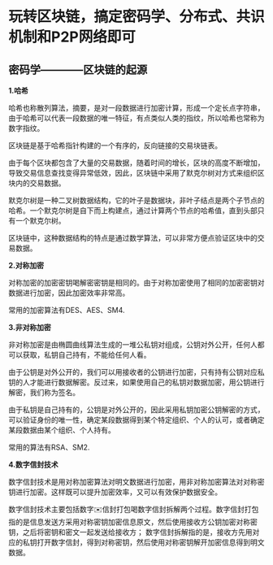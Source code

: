 # 玩转区块链，搞定密码学、分布式、共识机制和P2P网络即可

## 密码学————区块链的起源

**1.哈希**

哈希也称散列算法，摘要，是对一段数据进行加密计算，形成一个定长点字符串，由于哈希可以代表一段数据的唯一特征，有点类似人类的指纹，所以哈希也常称为数字指纹。

区块链是基于哈希指针构建的一个有序的，反向链接的交易块链表。

由于每个区块都包含了大量的交易数据，随着时间的增长，区块的高度不断增加，导致交易信息查找变得异常低效，因此，区块链中采用了默克尔树对方式来组织区块内的交易数据。

默克尔树是一种二叉树数据结构，它的叶子是数据块，非叶子结点是两个子节点的哈希。一个默克尔树是自下而上构建点，通过计算两个节点的哈希值，直到头部只有一个默克尔树。

区块链中，这种数据结构的特点是通过数学算法，可以非常方便点验证区块中的交易数据。

**2.对称加密**

对称加密的加密密钥喝解密密钥是相同的。由于对称加密使用了相同的加密密钥对数据进行加密，因此加密效率非常高。

常用的加密算法有DES、AES、SM4.

**3.非对称加密**

非对称加密是由椭圆曲线算法生成的一堆公私钥对组成，公钥对外公开，任何人都可以获取，私钥自己持有，不能给任何人看。

由于公钥是对外公开的，我们可以用接收者的公钥进行加密，只有持有公钥对应私钥的人才能进行数据解密。反过来，如果使用自己的私钥对数据加密，用公钥进行解密，我们称为签名。

由于私钥是自己持有的，公钥是对外公开的，因此采用私钥加密公钥解密的方式，可以验证身份的唯一性，确定某段数据得到某个特定组织、个人的认可，或者确定某段数据由某个组织、个人持有。

常用的算法有RSA、SM2.

**4.数字信封技术**

数字信封技术是用对称加密算法对明文数据进行加密，用非对称加密算法对对称密钥进行加密。这样既可以提升加密效率，又可以有效保护数据安全。

数字信封技术主要包括数字✉️信封打包喝数字信封拆解两个过程。数字信封打包指的是信息发送方采用对称密钥加密信息原文，然后使用接收方公钥加密对称密钥，之后将密钥和密文一起发送给接收方；
数字信封拆解指的是，接收方先用对应的私钥打开数字信封，得到对称密钥，然后使用对称密钥解开加密信息得到明文数据。
